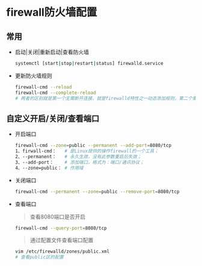 # firewall防火墙配置

## 常用

* 启动|关闭|重新启动|查看防火墙

    ```sh
    systemctl [start|stop|restart|status] firewalld.service
    ```

* 更新防火墙规则

    ```sh
    firewall-cmd --reload
    firewall-cmd --complete-reload
    # 两者的区别就是第一个无需断开连接，就是firewalld特性之一动态添加规则，第二个需要断开连接，类似重启服务
    ```

## 自定义开启/关闭/查看端口

* 开启端口

    ```sh
    firewall-cmd --zone=public --permanent --add-port=8080/tcp
    1、firwall-cmd：   # 是Linux提供的操作firewall的一个工具；
    2、--permanent：   # 永久生效，没有此参数重启后失效；
    3、--add-port：    # 添加端口，格式为：端口/通讯协议；
    4、--zone=public： # 作用域
    ```

* 关闭端口

    ```sh
    firewall-cmd --permanent --zone=public --remove-port=8080/tcp
    ```

* 查看端口
    > 查看8080端口是否开启
     ```sh
    firewall-cmd --query-port=8080/tcp
    ```
    > 通过配置文件查看端口配置
    ```sh
    vim /etc/firewalld/zones/public.xml
    # 查看public区的配置
    ```